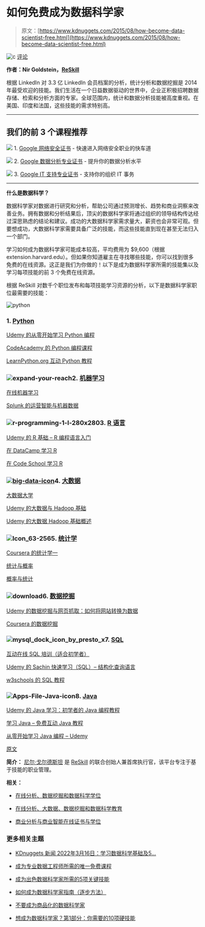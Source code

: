 # 如何免费成为数据科学家

> 原文：[https://www.kdnuggets.com/2015/08/how-become-data-scientist-free.html](https://www.kdnuggets.com/2015/08/how-become-data-scientist-free.html)

![c](../Images/3d9c022da2d331bb56691a9617b91b90.png) [评论](#comments)

**作者：Nir Goldstein，[ReSkill](https://www.reskill.me/)**

根据 LinkedIn 对 3.3 亿 LinkedIn 会员档案的分析，统计分析和数据挖掘是 2014 年最受欢迎的技能。我们生活在一个日益数据驱动的世界中，企业正积极招聘数据存储、检索和分析方面的专家。全球范围内，统计和数据分析技能被高度重视。在美国、印度和法国，这些技能的需求特别高。

* * *

## 我们的前 3 个课程推荐

![](../Images/0244c01ba9267c002ef39d4907e0b8fb.png) 1\. [Google 网络安全证书](https://www.kdnuggets.com/google-cybersecurity) - 快速进入网络安全职业的快车道

![](../Images/e225c49c3c91745821c8c0368bf04711.png) 2\. [Google 数据分析专业证书](https://www.kdnuggets.com/google-data-analytics) - 提升你的数据分析水平

![](../Images/0244c01ba9267c002ef39d4907e0b8fb.png) 3\. [Google IT 支持专业证书](https://www.kdnuggets.com/google-itsupport) - 支持你的组织 IT 事务

* * *

**什么是数据科学？**

数据科学家对数据进行研究和分析，帮助公司通过预测增长、趋势和商业洞察来改善业务。拥有数据和分析结果后，顶尖的数据科学家将通过组织的领导结构传达经过深思熟虑的结论和建议。成功的大数据科学家需求量大，薪资也会非常可观。但要想成功，大数据科学家需要具备广泛的技能，而这些技能直到现在甚至无法归入一个部门。

学习如何成为数据科学家可能成本较高，平均费用为 $9,600（根据 extension.harvard.edu）。但如果你知道雇主在寻找哪些技能，你可以找到很多免费的在线资源。这正是我们为你做的！以下是成为数据科学家所需的技能集以及学习每项技能的前 3 个免费在线资源。

根据 ReSkill 对数千个职位发布和每项技能学习资源的分析，以下是数据科学家职位最需要的技能：

![python](../Images/ffea8f18586a93ac32702fce3b5434a3.png)

### 1\. [Python](https://www.reskill.me/skills/python)

[Udemy 的从零开始学习 Python 编程](https://www.udemy.com/learn-python-programming-from-scratch/?dtcode=Y8tHdUo2GWxI)

[CodeAcademy 的 Python 编程课程](https://www.codecademy.com/tracks/python)

[LearnPython.org 互动 Python 教程](http://www.learnpython.org/)

### ![expand-your-reach](../Images/58b80df8a8816878888953bca80bdda6.png)2. [机器学习](https://www.reskill.me/skills/machine-learning)

[在线机器学习](https://www.coursera.org/learn/machine-learning)

[Splunk 的运营智能与机器数据](https://www.udemy.com/operational-intelligence-and-machine-data-with-splunk/)

### ![r-programming-1-l-280x280](../Images/e655e86fbff4329ee7f5563b4eefed6a.png)3. [R 语言](https://www.reskill.me/skills/r)

[Udemy 的 R 基础 – R 编程语言入门](https://www.udemy.com/r-basics/?dtcode=GLwzuIc2GWEW)

[在 DataCamp 学习 R](https://www.datacamp.com/courses/free-introduction-to-r)

[在 Code School 学习 R](https://www.codeschool.com/courses/try-r)

### [![big-data-icon](../Images/ed982de8c3cbca86b52b0af8abe398bf.png)](http://blog.reskill.me/wp-content/uploads/2015/07/big-data-icon.png)4\. [大数据](https://www.reskill.me/skills/big-data)

[大数据大学](http://bigdatauniversity.com/)

[Udemy 的大数据与 Hadoop 基础](https://www.udemy.com/big-data-and-hadoop-essentials-free-tutorial/?dtcode=Z0cAVQ02GWtu)

[Udemy 的大数据 Hadoop 基础概述](https://www.udemy.com/overview-of-big-data-hadoop/?dtcode=TCMfbcJ2GWK6)

### ![Icon_63-256](../Images/e7a370babe95392f75b761ccab9e5c5b.png)5\. [统计学](https://www.reskill.me/skills/statistics)

[Coursera 的统计学一](https://www.coursera.org/course/stats1)

[统计与概率](http://stattrek.com/)

[概率与统计](http://oli.cmu.edu/courses/free-open/statistics-course-details/)

### ![download](../Images/8fa7e6900e29452f4be9ddf3227a409d.png)6\. [数据挖掘](https://www.reskill.me/skills/data-mining)

[Udemy 的数据挖掘与网页抓取：如何将网站转换为数据](https://www.udemy.com/scraping-and-data-mining-for-beginners-and-pros/?dtcode=OiThMBJ2GWAW)

[Coursera 的数据挖掘](https://www.coursera.org/course/mmds)

### ![mysql_dock_icon_by_presto_x](../Images/cf947f06cd22b9a55cd5e45a805465c4.png)7\. [SQL](https://www.reskill.me/skills/sql)

[互动在线 SQL 培训（适合初学者）](http://www.sqlcourse.com/)

[Udemy 的 Sachin 快速学习（SQL）– 结构化查询语言](https://www.udemy.com/sachin-quickly-learns-sql/?dtcode=35dX3aC2GWAW)

[w3schools 的 SQL 教程](http://www.w3schools.com/sql/)

### ![Apps-File-Java-icon](../Images/693fe3ac071e08159661f019b881c3c2.png)8\. [Java](https://www.reskill.me/skills/java)

[Udemy 的 Java 学习：初学者的 Java 编程教程](https://www.udemy.com/java-tutorial/?dtcode=aCbOkF12GW2n)

[学习 Java – 免费互动 Java 教程](http://www.learnjavaonline.org/)

[从零开始学习 Java 编程 – Udemy](https://www.udemy.com/learn-java-programming-from-scratch/?dtcode=quVznwK2GWwL)

[原文](http://blog.reskill.me/how-to-become-data-scientist-for-free/)

**简介：** [尼尔·戈尔德斯坦](https://www.linkedin.com/profile/view?id=44570234) 是 [ReSkill](http://blog.reskill.me) 的联合创始人兼首席执行官，该平台专注于基于技能的职业管理。

**相关：**

+   [在线分析、数据挖掘和数据科学学位](/2014/07/online-degrees-analytics-data-mining-data-science.html)

+   [在线分析、大数据、数据挖掘和数据科学教育](/education/online.html)

+   [商业分析与商业智能在线证书与学位](/2015/08/business-analytics-bi-online-certificates-degrees.html)

### 更多相关主题

+   [KDnuggets 新闻 2022年3月16日：学习数据科学基础及5…](https://www.kdnuggets.com/2022/n11.html)

+   [成为专业数据工程师所需的唯一免费课程](https://www.kdnuggets.com/the-only-free-course-you-need-to-become-a-professional-data-engineer)

+   [成为出色数据科学家所需的5项关键技能](https://www.kdnuggets.com/2021/12/5-key-skills-needed-become-great-data-scientist.html)

+   [如何成为数据科学家指南（逐步方法）](https://www.kdnuggets.com/2021/05/guide-become-data-scientist.html)

+   [不要成为商品化的数据科学家](https://www.kdnuggets.com/2022/10/commoditized-data-scientist.html)

+   [想成为数据科学家？第1部分：你需要的10项硬技能](https://www.kdnuggets.com/want-to-become-a-data-scientist-part-1-10-hard-skills-you-need)
